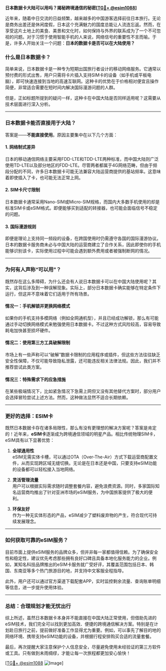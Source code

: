 **日本数据卡大陆可以用吗？揭秘跨境通信的秘密[[TG💪+ @esim1088](https://t.me/s/esim1088)]**

近年来，随着中日交流的日益频繁，越来越多的中国游客选择前往日本旅行。无论是商务出差还是休闲度假，日本这个充满魅力的国度总能让人流连忘返。然而，在享受这片土地上的美食、美景和文化时，如何保持与外界的联系成为了一个不可忽视的问题。对于习惯于使用智能手机的人来说，网络信号的重要性不言而喻。于是，许多人开始关注一个问题：**日本的数据卡是否可以在大陆使用？**

### **什么是日本数据卡？**

简单来说，日本数据卡是一种专为短期出国旅行者设计的移动网络服务。它通常以预付费的形式出售，用户只需将卡片插入支持SIM卡的设备（如手机或平板电脑），即可快速连接到当地的高速互联网。这种卡的优势在于价格相对便宜且操作简便，非常适合需要在短时间内解决国际漫游问题的人群。

但是，正如标题所提到的疑问一样，这种卡在中国大陆是否同样适用呢？这需要从技术层面进行深入分析。

---

### **日本数据卡能否直接用于大陆？**

答案是——**不能直接使用**。原因主要集中在以下几个方面：

#### **1. 网络制式差异**
日本的移动通信网络主要采用FDD-LTE和TDD-LTE两种标准，而中国大陆则广泛使用TD-LTE以及部分地区的FDD-LTE。尽管两者都属于4G网络范畴，但由于频段分配的不同，许多日本数据卡可能无法兼容大陆运营商提供的基站频率。这意味着即使插入了卡，也可能无法正常上网。

#### **2. SIM卡尺寸限制**
日本数据卡通常采用Nano-SIM或Micro-SIM规格，而国内大多数手机使用的却是标准SIM卡或eSIM格式。即便能够买到适配的转接器，也可能会面临信号不稳定的问题。

#### **3. 国际漫游规则**
即便是理论上支持同一频段的设备，在跨国使用时仍需遵守各国的国际漫游协议。日本的数据卡服务商未必与中国大陆的运营商建立了合作关系，因此即使你的手机能够识别该卡，实际使用过程中可能会遇到额外费用或者被强制断网的情况。

---

### **为何有人声称“可以用”？**

既然存在这么多障碍，为什么还会有人说日本数据卡可以在中国大陆使用呢？其实，这背后涉及到一种误解现象。实际上，部分日本数据卡确实能够在特定条件下运行，但这并不意味着它们适用于所有场景。

#### **情况一：手机解锁并更换网络模式**
如果你的手机支持多模网络（例如全网通机型），并且已经成功解锁，那么有可能通过手动切换网络模式来勉强使用日本数据卡。不过这种方式风险较高，容易导致耗电加快甚至损坏硬件。

#### **情况二：使用第三方工具破解限制**
市场上有一些声称可以“破解”数据卡限制的应用程序或插件，但这些方法往往缺乏安全性保障，不仅可能导致隐私泄露，还可能违反相关法律法规。因此，我们并不推荐尝试此类方案。

#### **情况三：特殊需求下的应急措施**
在某些极端情况下，比如紧急情况下急需上网但又没有其他替代方案时，部分用户会选择冒险尝试上述方法。然而，这种做法显然不适合长期依赖。

---

### **更好的选择：ESIM卡**

既然日本数据卡存在诸多局限性，那么有没有更理想的解决方案呢？答案是肯定的！近年来，**eSIM卡**逐渐成为跨境通信领域的明星产品。相比传统物理SIM卡，eSIM具有以下显著优势：

1. **全球通用性**  
   eSIM无需实体卡槽，可以通过OTA（Over-The-Air）方式下载运营商配置文件，从而实现跨区域无缝切换。无论是在日本还是中国，只要支持eSIM功能的设备都可以轻松接入当地网络。

2. **灵活管理流量**  
   用户可以根据实际需求随时调整套餐内容，避免浪费资源。同时，多家国际知名运营商均推出了针对亚洲市场的eSIM服务，为中国旅客提供了极大的便利。

3. **环保友好**  
   作为一种无实体形态的产品，eSIM减少了塑料废弃物的产生，符合现代可持续发展理念。

---

### **如何获取可靠的eSIM服务？**

目前市面上提供eSIM服务的品牌众多，但并非每一家都值得信赖。为了确保安全性和稳定性，建议优先考虑那些拥有良好口碑且具备本地化服务能力的企业。例如，某知名科技品牌推出的eSIM卡服务就广受好评，其覆盖范围包括日本、韩国、东南亚等多个热门旅游目的地，并支持中文客服全程指导。

此外，用户还可以通过官方渠道下载配套APP，实时监控剩余流量、查询账单明细等信息，进一步提升使用体验。

---

### **总结：合理规划才能无忧出行**

综上所述，虽然日本数据卡本身并不能直接在中国大陆正常使用，但借助先进的eSIM技术，我们完全可以找到更加高效、便捷的跨境通信解决方案。特别是在计划赴日旅行之前，提前做好准备工作显得尤为重要。例如，可以事先了解目的地的网络环境、携带支持eSIM功能的设备，并根据行程安排购买合适的流量套餐。

最后，再次提醒大家注意保护个人信息安全，尽量避免使用未经验证的第三方软件或工具。只有做到未雨绸缪，才能让每一次旅程都更加安心愉快！

[[TG💪+ @esim1088](https://t.me/s/esim1088) ![Image](https://i.postimg.cc/4NQfJmqS/Snipaste-2025-05-13-00-14-12.png)]
